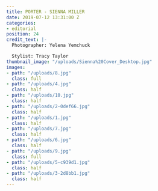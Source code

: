 ```yaml
---
title: PORTER - SIENNA MILLER
date: 2019-07-12 13:31:00 Z
categories:
- editorial
position: 24
credit_text: |-
  Photographer: Yelena Yemchuck

  Stylist: Tracy Taylor
thumbnail_image: "/uploads/Sienna%20Cover_Desktop.jpg"
images:
- path: "/uploads/8.jpg"
  class: full
- path: "/uploads/4.jpg"
  class: half
- path: "/uploads/10.jpg"
  class: half
- path: "/uploads/2-0def66.jpg"
  class: half
- path: "/uploads/1.jpg"
  class: half
- path: "/uploads/7.jpg"
  class: half
- path: "/uploads/6.jpg"
  class: half
- path: "/uploads/9.jpg"
  class: full
- path: "/uploads/5-c939d1.jpg"
  class: half
- path: "/uploads/3-2d8bb1.jpg"
  class: half
---
```


